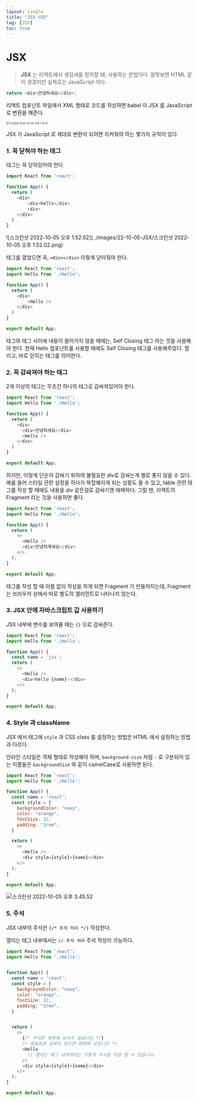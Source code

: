 ```yaml
---
layout: single
title: "JSX 이란"
tag: [JSX]
toc: true
---
```




# JSX

> **JSX**  는 리액트에서 생김새를 정의할 떄, 사용하는 문법이다. 얼핏보면 HTML 같이 생겼지만 실제로는 JavaScript 이다.



```js
return <div>안녕하세요</div>;
```

리액트 컴포넌트 파일에서 XML 형태로 코드를 작성하면 babel 이 JSX 를 JavaScript 로 변환을 해준다.



<img src="../images/22-10-05-JSX/스크린샷 2022-10-05 오후 1.41.21.png" alt="스크린샷 2022-10-05 오후 1.41.21" style="zoom:50%;" />



JSX 가 JavaScript 로 제대로 변환이 되려면 지켜줘야 하는 몇가지 규칙이 있다. 



### 1. 꼭 닫혀야 하는 태그

태그는 꼭 닫혀있어야 한다.

```js
import React from 'react';

function App() {
  return (
  	<div>
    	<div>hello</div>
    	<div>
    </div>
  )
}
```



![스크린샷 2022-10-05 오후 1.52.02](../images/22-10-05-JSX/스크린샷 2022-10-05 오후 1.52.02.png)



태그를 열었으면 꼭, ```<div></div>``` 이렇게 닫아줘야 한다.

```js
import React from 'react';
import Hello from './Hello';

function App() {
  return (
  	<div>
    	<Hello />
    </div>
  )
}

export default App;
```

태그와 태그 사이에 내용이 들어가지 않을 때에는, Self Closing 태그 라는 것을 사용해야 한다. 현재 Hello 컴포넌트를 사용할 때에도 Self Closing 태그를 사용해주었다. 열리고, 바로 닫히는 태그를 의미한다.



### 2. 꼭 감싸져야 하는 태그

2개 이상의 태그는 무조건 하나의 태그로 감싸져있어야 한다.

```js
import React from 'react';
import Hello from './Hello';

function App() {
  return (
    <div>
      <div>안녕하세요</div>
      <Hello />
    </div>
  )
}

export default App;
```

하지만, 이렇게 단순히 감싸기 위하여 불필요한 div로 감싸는게 별로 좋지 않을 수 있다. 예를 들어 스타일 관련 설정을 하다가 복잡해지게 되는 상황도 올 수 있고, table 관련 태그를 작성 할 때에도 내용을 div 같은걸로 감싸기엔 애매하다. 그럴 땐, 리액트의 Fragment 라는 것을 사용하면 좋다.

```js
import React from 'react';
import Hello from './Hello';

function App() {
  return (
    <>
      <Hello />
      <div>안녕히계세요</div>
    </>
  );
}

export default App;
```

태그를 작성 할 때 이름 없이 작성을 하게 되면 Fragment 가 만들어지는데, Fragment 는 브라우저 상에서 따로 별도의 엘리먼트로 나타나지 않는다.

### 3. JSX 안에 자바스크립트 값 사용하기

JSX 내부에 변수를 보여줄 때는 ```{}``` 으로 감싸준다.

```js
import React from 'react';
import Hello from './Hello';

function App() {
  const name = 'jsx';
  return (
    <>
      <Hello />
      <div>hello {name}!</div>
    </>
  );
}

export default App;
```



### 4. Style 과 className

JSX 에서 태그에 ```style``` 과 CSS class 를 설정하는 방법은 HTML 에서 설정하는 방법과 다르다.

인라인 스타일은 객체 형태로 작성해야 하며, ```background-size``` 처럼 ```-``` 로 구분되어 있는 이름들은 ```backgroundSize``` 와 같이 camelCase로 사용하면 된다.



 ```js
 import React from 'react';
 import Hello from './Hello';
 
 function App() {
   const name = 'react';
   const style = {
     backgroundColor: "navy",
     color: "orange",
     fontSize: 32,
     padding: "1rem",
   }
 
   return (
     <>
       <Hello />
       <div style={style}>{name}</div>
     </>
   );
 }
 
 export default App;
 ```



<img src="../images/22-10-05-JSX/스크린샷 2022-10-05 오후 3.45.52.png" alt="스크린샷 2022-10-05 오후 3.45.52"  />





### 5. 주석

JSX 내부의 주석은 ```{/* 주석 처리 */}``` 작성한다.

열리는 태그 내부에서는 ```// 주석 처리``` 주석 작성이 가능하다.



```js
import React from 'react';
import Hello from './Hello';


function App() {
  const name = 'react';
  const style = {
    backgroundColor: "navy",
    color: "orange",
    fontSize: 32,
    padding: "1rem",
  }


  return (
    <>
      {/* 주석은 화면에 보이지 않습니다 */}
      /* 중괄호로 감싸지 않으면 화면에 보입니다 */
      <Hello 
        // 열리는 태그 내부에서는 이렇게 주석을 작성 할 수 있습니다.
      />
      <div style={style}>{name}</div>
    </>
  );
}

export default App;
```

















